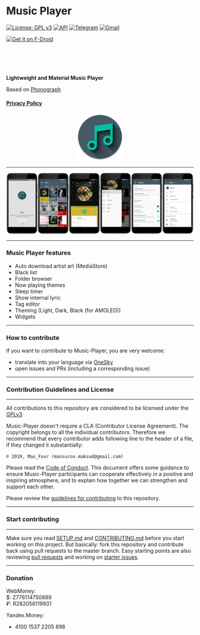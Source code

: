 # Music Player

[![License: GPL v3](https://img.shields.io/badge/License-GPL%20v3-blue.svg?style=flat-square)](https://github.com/MaxFour/Music-Player/blob/master/LICENSE)
[![API](https://img.shields.io/badge/API-16%2B-orange.svg?logo=android&style=flat-square)](https://android-arsenal.com/api?level=16)
[![Telegram](https://img.shields.io/badge/Telegram-2CA5E0.svg?logo=telegram&style=flat-square)](https://t.me/max_four "Contact me in Telegram")
[![Gmail](https://img.shields.io/badge/Gmail-666666.svg?logo=gmail&logoColor=D14836&style=flat-square)](mailto:mansurov.maksud@gmail.com "Write an email")

<p><a href="https://f-droid.org/packages/com.maxfour.music/"><img style="display: block; margin-left: auto; margin-right: auto;" src="https://f-droid.org/badge/get-it-on.png" alt="Get it on F-Droid" height="90" /></a></p>

**Lightweight and Material Music Player**<br>

Based on [Phonograph](https://github.com/kabouzeid/Phonograph)
#### [Privacy Policy](https://github.com/MaxFour/Music-Player/blob/master/docs/PRIVACY.md)
<p align="center"><img width="128" height="128" src="images/Icon.png" /></p>

--------

![Screenshots](./images/Screenshots.png?raw=true)

--------

### Music Player features

- Auto download artist art (MediaStore)
- Black list
- Folder browser
- Now playing themes
- Sleep timer
- Show internal lyric
- Tag editor
- Theming (Light, Dark, Black (for AMOLED))
- Widgets

--------
### How to contribute

If you want to contribute to Music-Player, you are very welcome:

- translate into your language via [OneSky](https://maxfour.oneskyapp.com/)
- open issues and PRs (including a corresponding issue)

--------

### Contribution Guidelines and License

--------

All contributions to this repository are considered to be licensed under the [GPLv3](https://github.com/MaxFour/Music-Player/blob/master/LICENSE)

Music-Player doesn't require a CLA (Contributor License Agreement). The copyright belongs to all the individual contributors. Therefore we recommend that every contributor adds following line to the header of a file, if they changed it substantially:

```
© 2019, Max_Four (mansurov.maksud@gmail.com)
```

Please read the [Code of Conduct](https://github.com/MaxFour/Music-Player/blob/master/docs/CODE_OF_CONDUCT.md). This document offers some guidance to ensure Music-Player participants can cooperate effectively in a positive and inspiring atmosphere, and to explain how together we can strengthen and support each other.

Please review the [guidelines for contributing](https://github.com/MaxFour/Music-Player/blob/master/docs/CONTRIBUTING.md) to this repository.

--------

### Start contributing

--------
Make sure you read [SETUP.md](https://github.com/MaxFour/Music-Player/blob/master/docs/SETUP.md) and [CONTRIBUTING.md](https://github.com/MaxFour/Music-Player/blob/master/docs/CONTRIBUTING.md) before you start working on this project. But basically: fork this repository and contribute back using pull requests to the master branch.
Easy starting points are also reviewing [pull requests](https://github.com/MaxFour/Music-Player/pulls) and working on [starter issues](https://github.com/MaxFour/Music-Player/issues/new).

--------

### Donation

WebMoney:<br>
$: Z776114750889<br>
₽: R282056119931

Yandex.Money:
- 4100 1537 2205 898
